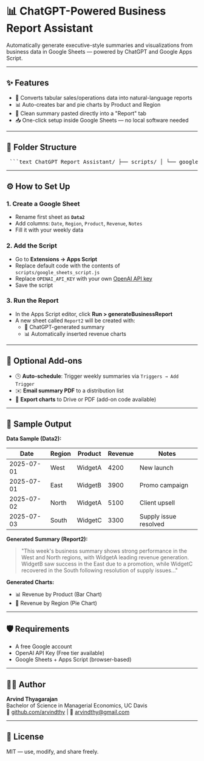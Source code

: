 # 📊 ChatGPT-Powered Business Report Assistant

Automatically generate executive-style summaries and visualizations from business data in Google Sheets — powered by ChatGPT and Google Apps Script.

---

## ✨ Features

- 🧠 Converts tabular sales/operations data into natural-language reports
- 📊 Auto-creates bar and pie charts by Product and Region
- 🧾 Clean summary pasted directly into a "Report" tab
- 📥 One-click setup inside Google Sheets — no local software needed

---

## 📂 Folder Structure

<pre> ```text ChatGPT_Report_Assistant/ ├── scripts/ │ └── google_sheets_script.js # Google Apps Script code ├── assets/ │ ├── sample_data.jpg # Screenshot of Data2 sheet │ ├── report_summary.jpg # Screenshot of Report2 summary │ └── report_charts.jpg # Screenshot of generated charts └── README.md # This file ``` </pre>

---

## ⚙️ How to Set Up

### 1. Create a Google Sheet

- Rename first sheet as **`Data2`**
- Add columns: `Date`, `Region`, `Product`, `Revenue`, `Notes`
- Fill it with your weekly data

### 2. Add the Script

- Go to **Extensions → Apps Script**
- Replace default code with the contents of `scripts/google_sheets_script.js`
- Replace `OPENAI_API_KEY` with your own [OpenAI API key](https://platform.openai.com/account/api-keys)
- Save the script

### 3. Run the Report

- In the Apps Script editor, click **Run > generateBusinessReport**
- A new sheet called `Report2` will be created with:
  - 🧠 ChatGPT-generated summary
  - 📊 Automatically inserted revenue charts

---

## 🔁 Optional Add-ons

- 🕒 **Auto-schedule**: Trigger weekly summaries via `Triggers → Add Trigger`
- ✉️ **Email summary PDF** to a distribution list
- 💾 **Export charts** to Drive or PDF (add-on code available)

---

## 🧪 Sample Output

**Data Sample (Data2):**

| Date       | Region | Product  | Revenue | Notes                  |
|------------|--------|----------|---------|-------------------------|
| 2025-07-01 | West   | WidgetA  | 4200    | New launch              |
| 2025-07-01 | East   | WidgetB  | 3900    | Promo campaign          |
| 2025-07-02 | North  | WidgetA  | 5100    | Client upsell           |
| 2025-07-03 | South  | WidgetC  | 3300    | Supply issue resolved   |

**Generated Summary (Report2):**

> "This week's business summary shows strong performance in the West and North regions, with WidgetA leading revenue generation. WidgetB saw success in the East due to a promotion, while WidgetC recovered in the South following resolution of supply issues..."

**Generated Charts:**

- 📊 Revenue by Product (Bar Chart)
- 🥧 Revenue by Region (Pie Chart)

---

## 🛡 Requirements

- A free Google account
- OpenAI API Key (Free tier available)
- Google Sheets + Apps Script (browser-based)

---

## 👨‍💻 Author

**Arvind Thyagarajan**  
Bachelor of Science in Managerial Economics, UC Davis  
🔗 [github.com/arvindthy](https://github.com/arvindthy) | 📧 arvindthy@gmail.com

---

## 📜 License

MIT — use, modify, and share freely.
